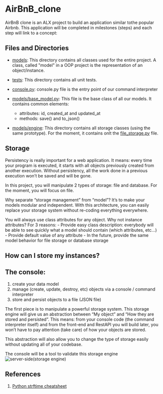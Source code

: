 # AirBnB_clone

AirBnB clone is an ALX project to build an application similar tothe popular Airbnb. This application will be completed in milestones (steps) and each step will link to a concept:

## Files and Directories
- [models](./models):
This directory contains all classes used for the entire project. A class, called "model" in a OOP project is the representation of an object/instance.

- [tests](./tests):
This directory contains all unit tests.

- [console.py](./console.py):
console.py file is the entry point of our command interpreter

- [models/base_model.py](./models/base_model.py):
This file is the base class of all our models. It contains common elements:
	- attributes: id, created_at and updated_at
	- methods: save() and to_json()

- [models/engine](./models/engine):
This directory contains all storage classes (using the same prototype). For the moment, it contains onlt the [file_storage.py](./models/engine/file_storage.py) file.

## Storage
Persistency is really important for a web application. It means: every time your program is executed, it starts with all objects previously created from another execution. Without persistency, all the work done in a previous execution won’t be saved and will be gone.

In this project, you will manipulate 2 types of storage: file and database. For the moment, you will focus on file.

Why separate “storage management” from “model”? It’s to make your models modular and independent. With this architecture, you can easily replace your storage system without re-coding everything everywhere.

You will always use class attributes for any object. Why not instance attributes? For 3 reasons:
	- Provide easy class description: everybody will be able to see quickly what a model should contain (which attributes, etc…)
	- Provide default value of any attribute
	- In the future, provide the same model behavior for file storage or database storage

## How can I store my instances?


## The console:
1. create your data model
2. manage (create, update, destroy, etc) objects via a console / command interpreter
3. store and persist objects to a file (JSON file)

The first piece is to manipulate a powerful storage system. This storage engine will give us an abstraction between “My object” and “How they are stored and persisted”. This means: from your console code (the command interpreter itself) and from the front-end and RestAPI you will build later, you won’t have to pay attention (take care) of how your objects are stored.

This abstraction will also allow you to change the type of storage easily without updating all of your codebase.

The console will be a tool to validate this storage engine
![server-side(storage engine)]()

## References
1. [Python strftime cheatsheet](https://strftime.org/)

